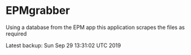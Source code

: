 # EPMgrabber
Using a database from the EPM app this application scrapes the files as required


Latest backup: Sun Sep 29 13:31:02 UTC 2019

